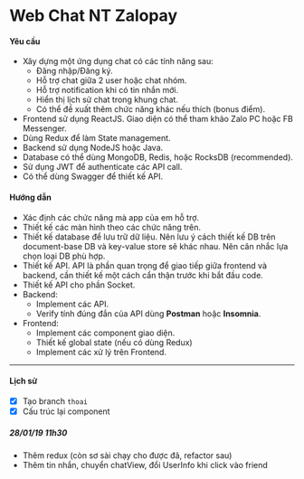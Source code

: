 # Web Chat NT Zalopay


#### Yêu cầu

- Xây dựng một ứng dụng chat có các tính năng sau:
    - Đăng nhập/Đăng ký.
    - Hỗ trợ chat giữa 2 user hoặc chat nhóm.
    - Hỗ trợ notification khi có tin nhắn mới.
    - Hiển thị lịch sử chat trong khung chat.
    - Có thể đề xuất thêm chức năng khác nếu thích (bonus điểm).
- Frontend sử dụng ReactJS. Giao diện có thể tham khảo Zalo PC hoặc FB Messenger.
- Dùng Redux để làm State management.
- Backend sử dụng NodeJS hoặc Java.
- Database có thể dùng MongoDB, Redis, hoặc RocksDB (recommended).
- Sử dụng JWT để authenticate các API call.
- Có thể dùng Swagger để thiết kế API.

#### Hướng dẫn

- Xác định các chức năng mà app của em hỗ trợ.
- Thiết kế các màn hình theo các chức năng trên.
- Thiết kế database để lưu trữ dữ liệu. Nên lưu ý cách thiết kế DB trên document-base DB và key-value store sẽ khác nhau. Nên cân nhắc lựa chọn loại DB phù hợp.
- Thiết kế API. API là phần quan trọng để giao tiếp giữa frontend và backend, cần thiết kế một cách cẩn thận trước khi bắt đầu code.
- Thiết kế API cho phần Socket.
- Backend:
    - Implement các API.
    - Verify tính đúng đắn của API dùng **Postman** hoặc **Insomnia**.
- Frontend:
    - Implement các component giao diện.
    - Thiết kế global state (nếu có dùng Redux)
    - Implement các xử lý trên Frontend.


---

#### Lịch sử

- [x] Tạo branch `thoai`
- [x] Cấu trúc lại component

##### 28/01/19 11h30

- Thêm redux (còn sơ sài chạy cho được đã, refactor sau)
- Thêm tin nhắn, chuyển chatView, đổi UserInfo khi click vào friend


